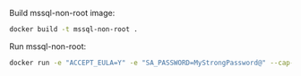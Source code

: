 Build mssql-non-root image: 
```sh
docker build -t mssql-non-root .
```` 

Run mssql-non-root:
```sh
docker run -e "ACCEPT_EULA=Y" -e "SA_PASSWORD=MyStrongPassword@" --cap-add SYS_PTRACE --name sql1 -p 1433:1433 -d mssql-non-root
```

